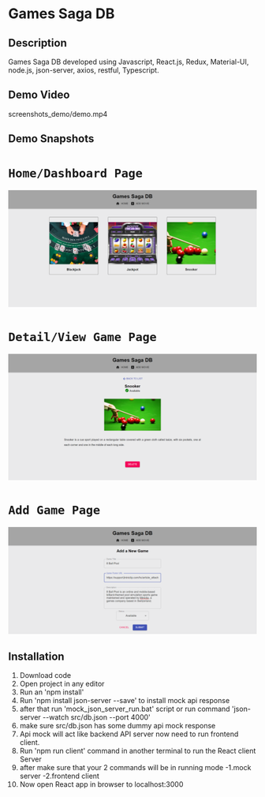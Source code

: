 # Games Saga DB

## Description

Games Saga DB developed using Javascript, React.js, Redux, Material-UI, node.js, json-server, axios, restful, Typescript.

## Demo Video

screenshots_demo/demo.mp4

## Demo Snapshots

# `Home/Dashboard Page`

![alt text](screenshots_demo/home.png)

# `Detail/View Game Page`

![alt text](screenshots_demo/view_game.png)

# `Add Game Page`

![alt text](screenshots_demo/add_game.png)

## Installation

1. Download code
2. Open project in any editor
3. Run an 'npm install'
4. Run 'npm install json-server --save' to install mock api response
5. after that run 'mock_json_server_run.bat' script or run command 'json-server --watch src/db.json --port 4000'
6. make sure src/db.json has some dummy api mock response
7. Api mock will act like backend API server now need to run frontend client.
8. Run 'npm run client' command in another terminal to run the React client Server
9. after make sure that your 2 commands will be in running mode
   -1.mock server
   -2.frontend client
10. Now open React app in browser to localhost:3000
